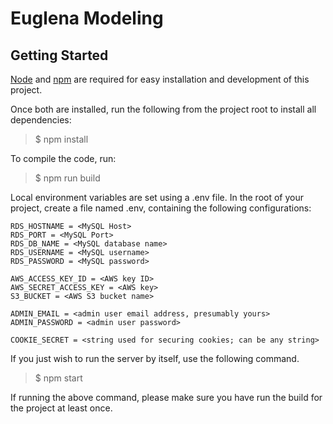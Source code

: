 # Euglena Modeling

## Getting Started

[Node](https://nodejs.org) and [npm](https://npmjs.org) are required for easy installation and development of this project.

Once both are installed, run the following from the project root to install all dependencies:

> $ npm install

To compile the code, run:

> $ npm run build

Local environment variables are set using a .env file. In the root of your project, create a file named .env, containing the following configurations:

```
RDS_HOSTNAME = <MySQL Host>
RDS_PORT = <MySQL Port>
RDS_DB_NAME = <MySQL database name>
RDS_USERNAME = <MySQL username>
RDS_PASSWORD = <MySQL password>

AWS_ACCESS_KEY_ID = <AWS key ID>
AWS_SECRET_ACCESS_KEY = <AWS key>
S3_BUCKET = <AWS S3 bucket name>

ADMIN_EMAIL = <admin user email address, presumably yours>
ADMIN_PASSWORD = <admin user password>

COOKIE_SECRET = <string used for securing cookies; can be any string>
```

If you just wish to run the server by itself, use the following command.  

> $ npm start

If running the above command, please make sure you have run the build for the project at least once.
